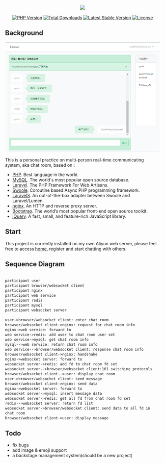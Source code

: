 <p align="center"><img src="https://res.cloudinary.com/dtfbvvkyp/image/upload/v1566331377/laravel-logolockup-cmyk-red.svg" width="400"></p>

<p align="center">
<a href="https://travis-ci.org/laravel/framework"><img src="https://img.shields.io/badge/php-%5E7.2.27-blue" alt="PHP Version"></a>
<a href="https://packagist.org/packages/laravel/framework"><img src="https://poser.pugx.org/laravel/framework/d/total.svg" alt="Total Downloads"></a>
<a href="https://packagist.org/packages/laravel/framework"><img src="https://poser.pugx.org/laravel/framework/v/stable.svg" alt="Latest Stable Version"></a>
<a href="https://packagist.org/packages/laravel/framework"><img src="https://poser.pugx.org/laravel/framework/license.svg" alt="License"></a>
</p>

## Background

<p align="center"><img src="https://github.com/GiantWaterElemental/chat-room/blob/master/20200621175000_1.png?raw=true"></p>

This is a personal practice on multi-person real-time communicating system, aka chat room, based on : 

- [PHP](https://www.php.net/). Best language in the world.
- [MySQL](https://www.mysql.com/). The world's most popular open source database.
- [Laravel](https://www.laravel.com/). The PHP Framework For Web Artisans.
- [Swoole](https://www.swoole.com/). Coroutine based Async PHP programming framework.
- [LaravelS](https://github.com/hhxsv5/laravel-s). An out-of-the-box adapter between Swoole and Laravel/Lumen.
- [nginx](http://nginx.org/). An HTTP and reverse proxy server.
- [Bootstrap](https://getbootstrap.com/). The world’s most popular front-end open source toolkit.
- [jQuery](https://jquery.com/). A fast, small, and feature-rich JavaScript library.

## Start

This project is currently installed on my own Aliyun web server, please feel free to access [home](http://139.224.15.38/home), register and start chatting with others.

## Sequence Diagram

```sequesnce

participant user
participant browser/websocket client
participant nginx
participant web service
participant redis
participant mysql
participant websocket server

user->browser/websocket client: enter chat room
browser/websocket client->nginx: request for chat room info
nginx->web service: forward to
web service->redis: add user to chat room user set
web service->mysql: get chat room info
mysql-->web service: return chat room info
web service-->browser/websocket client: response chat room info
browser/websocket client->nginx: handshake
nginx->websocket server: forward to
websocket server->redis: add fd to chat room fd set
websocket server-->browser/websocket client:101 switching protocols
browser/websocket client-->user: display chat room
user->browser/websocket client: send message
browser/websocket client->nginx: send data
nginx->websocket server: forward to
websocket server->mysql: insert message data
websocket server->redis: get all fd from chat room fd set
redis-->websocket server: return fd list
websocket server->browser/websocket client: send data to all fd in chat room
browser/websocket client->user: display message

```

## Todo

- fix bugs
- add image & emoji support
- a backstage management system(should be a new project)

